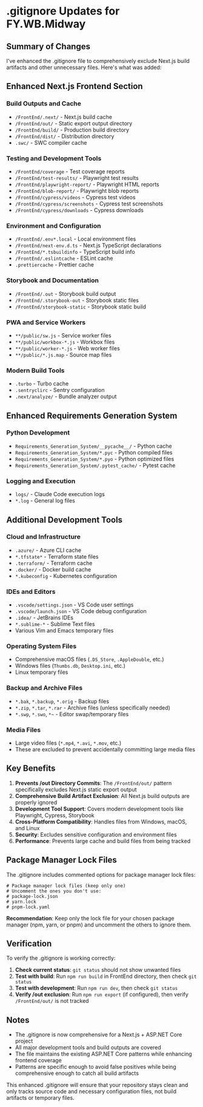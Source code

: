 # .gitignore Updates for FY.WB.Midway

## Summary of Changes

I've enhanced the .gitignore file to comprehensively exclude Next.js build artifacts and other unnecessary files. Here's what was added:

## Enhanced Next.js Frontend Section

### Build Outputs and Cache
- `/FrontEnd/.next/` - Next.js build cache
- `/FrontEnd/out/` - Static export output directory
- `/FrontEnd/build/` - Production build directory
- `/FrontEnd/dist/` - Distribution directory
- `.swc/` - SWC compiler cache

### Testing and Development Tools
- `/FrontEnd/coverage` - Test coverage reports
- `/FrontEnd/test-results/` - Playwright test results
- `/FrontEnd/playwright-report/` - Playwright HTML reports
- `/FrontEnd/blob-report/` - Playwright blob reports
- `/FrontEnd/cypress/videos` - Cypress test videos
- `/FrontEnd/cypress/screenshots` - Cypress test screenshots
- `/FrontEnd/cypress/downloads` - Cypress downloads

### Environment and Configuration
- `/FrontEnd/.env*.local` - Local environment files
- `/FrontEnd/next-env.d.ts` - Next.js TypeScript declarations
- `/FrontEnd/*.tsbuildinfo` - TypeScript build info
- `/FrontEnd/.eslintcache` - ESLint cache
- `.prettiercache` - Prettier cache

### Storybook and Documentation
- `/FrontEnd/.out` - Storybook build output
- `/FrontEnd/.storybook-out` - Storybook static files
- `/FrontEnd/storybook-static` - Storybook static build

### PWA and Service Workers
- `**/public/sw.js` - Service worker files
- `**/public/workbox-*.js` - Workbox files
- `**/public/worker-*.js` - Web worker files
- `**/public/*.js.map` - Source map files

### Modern Build Tools
- `.turbo` - Turbo cache
- `.sentryclirc` - Sentry configuration
- `.next/analyze/` - Bundle analyzer output

## Enhanced Requirements Generation System

### Python Development
- `Requirements_Generation_System/__pycache__/` - Python cache
- `Requirements_Generation_System/*.pyc` - Python compiled files
- `Requirements_Generation_System/*.pyo` - Python optimized files
- `Requirements_Generation_System/.pytest_cache/` - Pytest cache

### Logging and Execution
- `logs/` - Claude Code execution logs
- `*.log` - General log files

## Additional Development Tools

### Cloud and Infrastructure
- `.azure/` - Azure CLI cache
- `*.tfstate*` - Terraform state files
- `.terraform/` - Terraform cache
- `.docker/` - Docker build cache
- `*.kubeconfig` - Kubernetes configuration

### IDEs and Editors
- `.vscode/settings.json` - VS Code user settings
- `.vscode/launch.json` - VS Code debug configuration
- `.idea/` - JetBrains IDEs
- `*.sublime-*` - Sublime Text files
- Various Vim and Emacs temporary files

### Operating System Files
- Comprehensive macOS files (`.DS_Store`, `.AppleDouble`, etc.)
- Windows files (`Thumbs.db`, `Desktop.ini`, etc.)
- Linux temporary files

### Backup and Archive Files
- `*.bak`, `*.backup`, `*.orig` - Backup files
- `*.zip`, `*.tar`, `*.rar` - Archive files (unless specifically needed)
- `*.swp`, `*.swo`, `*~` - Editor swap/temporary files

### Media Files
- Large video files (`*.mp4`, `*.avi`, `*.mov`, etc.)
- These are excluded to prevent accidentally committing large media files

## Key Benefits

1. **Prevents /out Directory Commits**: The `/FrontEnd/out/` pattern specifically excludes Next.js static export output
2. **Comprehensive Build Artifact Exclusion**: All Next.js build outputs are properly ignored
3. **Development Tool Support**: Covers modern development tools like Playwright, Cypress, Storybook
4. **Cross-Platform Compatibility**: Handles files from Windows, macOS, and Linux
5. **Security**: Excludes sensitive configuration and environment files
6. **Performance**: Prevents large cache and build files from being tracked

## Package Manager Lock Files

The .gitignore includes commented options for package manager lock files:
```
# Package manager lock files (keep only one)
# Uncomment the ones you don't use:
# package-lock.json
# yarn.lock
# pnpm-lock.yaml
```

**Recommendation**: Keep only the lock file for your chosen package manager (npm, yarn, or pnpm) and uncomment the others to ignore them.

## Verification

To verify the .gitignore is working correctly:

1. **Check current status**: `git status` should not show unwanted files
2. **Test with build**: Run `npm run build` in FrontEnd directory, then check `git status`
3. **Test with development**: Run `npm run dev`, then check `git status`
4. **Verify /out exclusion**: Run `npm run export` (if configured), then verify `/FrontEnd/out/` is not tracked

## Notes

- The .gitignore is now comprehensive for a Next.js + ASP.NET Core project
- All major development tools and build outputs are covered
- The file maintains the existing ASP.NET Core patterns while enhancing frontend coverage
- Patterns are specific enough to avoid false positives while being comprehensive enough to catch all build artifacts

This enhanced .gitignore will ensure that your repository stays clean and only tracks source code and necessary configuration files, not build artifacts or temporary files.
